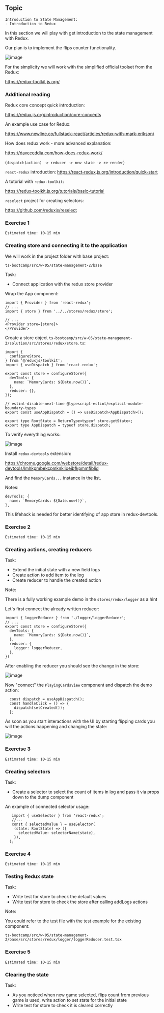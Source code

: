 ## Topic

```text
Introduction to State Management:
- Introduction to Redux 
```

In this section we will play with get introduction to the state management with Redux.

Our plan is to implement the flips counter functionality.

![image](assets/task_goal.png)

For the simplicity we will work with the simplified official toolset from the Redux:

https://redux-toolkit.js.org/ 


### Additional reading

Redux core concept quick introduction:

https://redux.js.org/introduction/core-concepts


An example use case for Redux:

https://www.newline.co/fullstack-react/articles/redux-with-mark-erikson/


How does redux work - more advanced explanation:

https://daveceddia.com/how-does-redux-work/

(`dispatch(action) -> reducer -> new state -> re-render`)


`react-redux` introduction:
https://react-redux.js.org/introduction/quick-start


A tutorial with `redux-toolkit`:

https://redux-toolkit.js.org/tutorials/basic-tutorial

`reselect` project for creating selectors:

https://github.com/reduxjs/reselect


### Exercise 1

`Estimated time: 10-15 min`

### Creating store and connecting it to the application

We will work in the project folder with base project:

`ts-bootcamp/src/w-05/state-management-2/base`

Task:

- Connect application with the redux store provider

Wrap the App component:

```tsx
import { Provider } from 'react-redux';
// ...
import { store } from '../../stores/redux/store';

// ...
<Provider store={store}>
</Provider>
```

Create a store object  `ts-bootcamp/src/w-05/state-management-2/solution/src/stores/redux/store.ts`:

```tsx
import {
  configureStore,
} from '@reduxjs/toolkit';
import { useDispatch } from 'react-redux';

export const store = configureStore({
  devTools: {
    name: `MemoryCards: ${Date.now()}`,
  },
  reducer: {},
});

// eslint-disable-next-line @typescript-eslint/explicit-module-boundary-types
export const useAppDispatch = () => useDispatch<AppDispatch>();

export type RootState = ReturnType<typeof store.getState>;
export type AppDispatch = typeof store.dispatch;
```

To verify everything works:

![image](assets/redux_devtools_empty_store.png)

Install `redux-devtools` extension:

https://chrome.google.com/webstore/detail/redux-devtools/lmhkpmbekcpmknklioeibfkpmmfibljd

And find the `MemoryCards...` instance in the list.

Notes: 

```tsx
devTools: {
  name: `MemoryCards: ${Date.now()}`,
},
```

This lifehack is needed for better identifying of app store in redux-devtools.

### Exercise 2

`Estimated time: 10-15 min`

### Creating actions, creating reducers

Task:

- Extend the initial state with a new field logs
- Create action to add item to the log
- Create reducer to handle the created action

Note:

There is a fully working example demo in the `stores/redux/logger` as a hint

Let's first connect the already written reducer:

```tsx
import { loggerReducer } from './logger/loggerReducer';
// ...
export const store = configureStore({
  devTools: {
    name: `MemoryCards: ${Date.now()}`,
  },
  reducer: {
    logger: loggerReducer,
  },
})
```

After enabling the reducer you should see the change in the store:

![image](assets/redux_devtools_store_with_logger.png)

Now "connect" the `PlayingCardsView` component and dispatch the demo action: 

```tsx
  const dispatch = useAppDispatch();
  const handleClick = () => {
    dispatch(setCreated());
  };
```

As soon as you start interactions with the UI by starting flipping cards you will the 
actions happening and changing the state:

![image](assets/redux_devtools_store_after_actions.png)


### Exercise 3

`Estimated time: 10-15 min`
 
### Creating selectors

Task:

- Create a selector to select the count of items in log and pass it via props  
down to the dump component

An example of connected selector usage: 
```tsx
   import { useSelector } from 'react-redux';
   //...
   const { selectedValue } = useSelector(
    (state: RootState) => ({
      selectedValue: selectorName(state),
    }),
  );
```

### Exercise 4

`Estimated time: 10-15 min`
 
### Testing Redux state

Task:

- Write test for store to check the default values
- Write test for store to check the store after calling addLogs actions

Note:

You could refer to the test file with the test example for the existing component:

`ts-bootcamp/src/w-05/state-management-2/base/src/stores/redux/logger/loggerReducer.test.tsx`

### Exercise 5

`Estimated time: 10-15 min`
 
### Clearing the state

Task:

- As you noticed when new game selected, flips count from previous game is used,
write action to set state for the initial state 
- Write test for store to check it is cleared correctly
